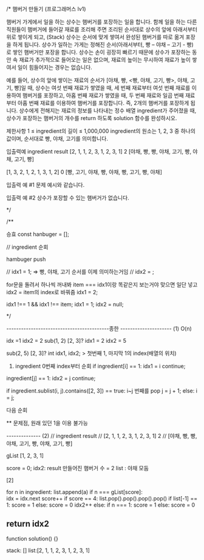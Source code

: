 /\*
햄버거 만들기 (프로그래머스 lv1)

햄버거 가게에서 일을 하는 상수는 햄버거를 포장하는 일을 합니다.
함께 일을 하는 다른 직원들이 햄버거에 들어갈 재료를 조리해 주면 조리된 순서대로 상수의 앞에 아래서부터 위로 쌓이게 되고, (Stack)
상수는 순서에 맞게 쌓여서 완성된 햄버거를 따로 옮겨 포장을 하게 됩니다. 상수가 일하는 가게는 정해진 순서(아래서부터, 빵 – 야채 – 고기 - 빵)로 쌓인 햄버거만 포장을 합니다.
상수는 손이 굉장히 빠르기 때문에 상수가 포장하는 동안 속 재료가 추가적으로 들어오는 일은 없으며, 재료의 높이는 무시하여 재료가 높이 쌓여서 일이 힘들어지는 경우는 없습니다.

예를 들어, 상수의 앞에 쌓이는 재료의 순서가 [야채, 빵, <빵, 야채, 고기, 빵>, 야채, 고기, 빵]일 때, 상수는 여섯 번째 재료가 쌓였을 때,
세 번째 재료부터 여섯 번째 재료를 이용하여 햄버거를 포장하고, 아홉 번째 재료가 쌓였을 때, 두 번째 재료와 일곱 번째 재료부터 아홉 번째 재료를 이용하여 햄버거를 포장합니다.
즉, 2개의 햄버거를 포장하게 됩니다.
상수에게 전해지는 재료의 정보를 나타내는 정수 배열 ingredient가 주어졌을 때, 상수가 포장하는 햄버거의 개수를 return 하도록 solution 함수를 완성하시오.

제한사항
1 ≤ ingredient의 길이 ≤ 1,000,000
ingredient의 원소는 1, 2, 3 중 하나의 값이며, 순서대로 빵, 야채, 고기를 의미합니다.

입출력예
ingredient result
[2, 1, 1, 2, 3, 1, 2, 3, 1] 2
[야채, 빵, 빵, 야채, 고기, 빵, 야채, 고기, 빵]

[1, 3, 2, 1, 2, 1, 3, 1, 2] 0
[빵, 고기, 야채, 빵, 야채, 빵, 고기, 빵, 야채]

입출력 예 #1
문제 예시와 같습니다.

입출력 예 #2
상수가 포장할 수 있는 햄버거가 없습니다.

\*/

/\*\*

승효
const hanbuger = [];

// ingredient 순회

hambuger push

// idx1 = 1; => 빵, 야채, 고기 순서를 이제 의미하는거임
// idx2 = ;

for문을 돌려서 하나씩 꺼내봐
item === idx1이랑 똑같은지 보는거야
맞으면 일단 넣고 idx2 = item의 index로 바꿔줌
idx1 = 2;

idx1 !== 1 && idx1 !== item; idx1 = 1;
idx2 = null;

\*/

------------------------------------------종한
--------------------- (1)
O(n)

idx =1
idx2 = 2
sub(1, 2) [2, 3]?
idx1 = 2
idx2 = 5

sub(2, 5) [2, 3]?
int idx1, idx2; > 첫번째 1, 마지막 1의 index(배열의 위치)

1. ingredient 0번째 index부터 순회
   if ingredient[i] == 1:
   idx1 = i
   continue;

ingredient[j] == 1:
idx2 = j
continue;

if ingredient.sublist(i, j).contains([2, 3]) == true:
i~j 번째를 pop
j = j + 1;
else:
i = j;

다음 순회

\*\* 문제점, 원래 있던 1을 이용 불가능

-------------- (2)
// ingredient result
// [2, 1, 1, 2, 3, 1, 2, 3, 1] 2
// [야채, 빵, 빵, 야채, 고기, 빵, 야채, 고기, 빵]

gList [1, 2, 3, 1]

score = 0;
idx2: result 만들어진 햄버거 수 = 2
list : 야채 모둠

[2]

for n in ingredient:
list.append(a)
if n === gList[score]:  
 idx = idx.next
score++
if score == 4:
list.pop().pop().pop().pop()
if list[-1] == 1:
score = 1
else:
score = 0
idx2++
else:
if n === 1:
score = 1
else:
score = 0

## return idx2

function solution() {}

stack: []
list:[2, 1, 1, 2, 3, 1, 2, 3, 1]
